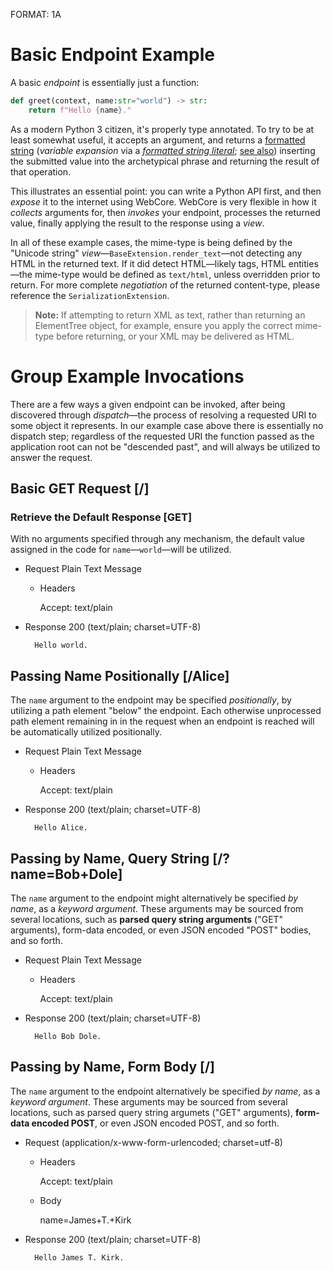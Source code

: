 FORMAT: 1A

# Basic Endpoint Example

A basic *endpoint* is essentially just a function:

```python
def greet(context, name:str="world") -> str:
	return f"Hello {name}."
```

As a modern Python 3 citizen, it's properly type annotated. To try to be at least somewhat useful, it accepts an argument, and returns a [formatted string](https://docs.python.org/3/library/string.html#format-string-syntax) (*variable expansion* via a [*formatted string literal*](https://docs.python.org/3/reference/lexical_analysis.html#f-strings); [see also](https://pyformat.info)) inserting the submitted value into the archetypical phrase and returning the result of that operation.

This illustrates an essential point: you can write a Python API first, and then *expose* it to the internet using WebCore. WebCore is very flexible in how it *collects* arguments for, then *invokes* your endpoint, processes the returned value, finally applying the result to the response using a *view*.

In all of these example cases, the mime-type is being defined by the "Unicode string" *view*—`BaseExtension.render_text`—not detecting any HTML in the returned text.  If it did detect HTML—likely tags, HTML entities—the mime-type would be defined as `text/html`, unless overridden prior to return. For more complete _negotiation_ of the returned content-type, please reference the `SerializationExtension`.

> **Note:** If attempting to return XML as text, rather than returning an ElementTree object, for example, ensure you apply the correct mime-type before returning, or your XML may be delivered as HTML.


# Group Example Invocations

There are a few ways a given endpoint can be invoked, after being discovered through *dispatch*—the process of resolving a requested URI to some object it represents. In our example case above there is essentially no dispatch step; regardless of the requested URI the function passed as the application root can not be "descended past", and will always be utilized to answer the request.


## Basic GET Request [/]

### Retrieve the Default Response [GET]
With no arguments specified through any mechanism, the default value assigned in the code for `name`—`world`—will be utilized.

+ Request Plain Text Message

	+ Headers

		Accept: text/plain

+ Response 200 (text/plain; charset=UTF-8)

		Hello world.


## Passing Name Positionally [/Alice]
The `name` argument to the endpoint may be specified *positionally*, by utilizing a path element "below" the endpoint. Each otherwise unprocessed path element remaining in in the request when an endpoint is reached will be automatically utilized positionally.

+ Request Plain Text Message

	+ Headers

		Accept: text/plain

+ Response 200 (text/plain; charset=UTF-8)

		Hello Alice.


## Passing by Name, Query String [/?name=Bob+Dole]

The `name` argument to the endpoint might alternatively be specified *by name*, as a *keyword argument*. These arguments may be sourced from several locations, such as **parsed query string arguments** ("GET" arguments), form-data encoded, or even JSON encoded "POST" bodies, and so forth.

+ Request Plain Text Message

	+ Headers

		Accept: text/plain

+ Response 200 (text/plain; charset=UTF-8)

		Hello Bob Dole.


## Passing by Name, Form Body [/]

The `name` argument to the endpoint alternatively be specified *by name*, as a *keyword argument*. These arguments may be sourced from several locations, such as parsed query string argumets ("GET" arguments), **form-data encoded POST**, or even JSON encoded POST, and so forth.

+ Request (application/x-www-form-urlencoded; charset=utf-8)

	+ Headers

		Accept: text/plain

	+ Body

		name=James+T.+Kirk

+ Response 200 (text/plain; charset=UTF-8)

		Hello James T. Kirk.


